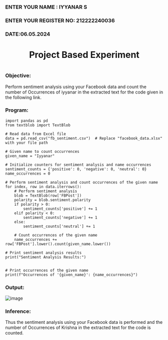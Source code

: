 <H3>ENTER YOUR NAME : IYYANAR S</H3>
<H3>ENTER YOUR REGISTER NO: 212222240036 </H3>
<H3>DATE:06.05.2024</H3>

<H1 Align="center">Project Based Experiment<H1>
  
### Objective:
Perform sentiment analysis using your Facebook data and count the number of Occurrences of iyyanar in the extracted text for the code given in the following link.
  
### Program:
```
import pandas as pd
from textblob import TextBlob

# Read data from Excel file
data = pd.read_csv("fb_sentiment.csv")  # Replace "facebook_data.xlsx" with your file path

# Given name to count occurrences
given_name = "Iyyanar"

# Initialize counters for sentiment analysis and name occurrences
sentiment_counts = {'positive': 0, 'negative': 0, 'neutral': 0}
name_occurrences = 0

# Perform sentiment analysis and count occurrences of the given name
for index, row in data.iterrows():
    # Perform sentiment analysis
    blob = TextBlob(row['FBPost'])
    polarity = blob.sentiment.polarity
    if polarity > 0:
        sentiment_counts['positive'] += 1
    elif polarity < 0:
        sentiment_counts['negative'] += 1
    else:
        sentiment_counts['neutral'] += 1

    # Count occurrences of the given name
    name_occurrences += row['FBPost'].lower().count(given_name.lower())

# Print sentiment analysis results
print("Sentiment Analysis Results:")


# Print occurrences of the given name
print(f"Occurrences of '{given_name}': {name_occurrences}")
```

### Output:
![image](https://github.com/kiran03-jagadeesh/Project-Based-Experiment-AAI/assets/94174536/d17479a5-d92e-4acf-8efd-ffcbc0d1268d)


### Inference:

Thus the sentiment analysis using your Facebook data  is performed and the number of Occurrences of Krishna in the extracted text for the code is counted.
